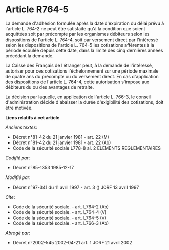 # Article R764-5

La demande d'adhésion formulée après la date d'expiration du délai prévu à l'article L. 764-2 ne peut être satisfaite qu'à la
condition que soient acquittées soit par précompte par les organismes débiteurs selon les dispositions de l'article L. 764-4,
soit par versement direct par l'intéressé selon les dispositions de l'article L. 764-5 les cotisations afférentes à la
période écoulée depuis cette date, dans la limite des cinq dernières années précédant la demande.

La Caisse des Français de l'étranger peut, à la demande de l'intéressé, autoriser pour ces cotisations l'échelonnement sur
une période maximale de quatre ans du précompte ou du versement direct. En cas d'application des dispositions de l'article L.
764-4, cette autorisation s'impose aux débiteurs du ou des avantages de retraite.

La décision par laquelle, en application de l'article L. 766-3, le conseil d'administration décide d'abaisser la durée
d'exigibilité des cotisations, doit être motivée.

**Liens relatifs à cet article**

_Anciens textes_:

  - Décret n°81-42 du 21 janvier 1981 - art. 22 (M)
  - Décret n°81-42 du 21 janvier 1981 - art. 22 (Ab)
  - Code de la sécurité sociale L778-8 al. 2 ELEMENTS REGLEMENTAIRES

_Codifié par_:

  - Décret n°85-1353 1985-12-17

_Modifié par_:

  - Décret n°97-341 du 11 avril 1997 - art. 3 () JORF 13 avril 1997

_Cite_:

  - Code de la sécurité sociale. - art. L764-2 (Ab)
  - Code de la sécurité sociale. - art. L764-4 (V)
  - Code de la sécurité sociale. - art. L764-5 (V)
  - Code de la sécurité sociale. - art. L766-3 (Ab)

_Abrogé par_:

  - Décret n°2002-545 2002-04-21 art. 1 JORF 21 avril 2002
